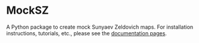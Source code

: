 # MockSZ
A Python package to create mock Sunyaev Zeldovich maps. 
For installation instructions, tutorials, etc., please see the [documentation pages](https://arend95.github.io/MockSZ/).
